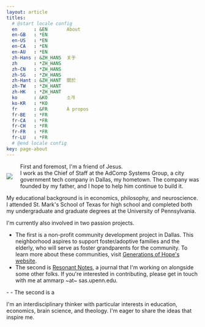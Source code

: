 ```yaml
---
layout: article
titles:
  # @start locale config
  en      : &EN       About
  en-GB   : *EN
  en-US   : *EN
  en-CA   : *EN
  en-AU   : *EN
  zh-Hans : &ZH_HANS  关于
  zh      : *ZH_HANS
  zh-CN   : *ZH_HANS
  zh-SG   : *ZH_HANS
  zh-Hant : &ZH_HANT  關於
  zh-TW   : *ZH_HANT
  zh-HK   : *ZH_HANT
  ko      : &KO       소개
  ko-KR   : *KO
  fr      : &FR       À propos
  fr-BE   : *FR
  fr-CA   : *FR
  fr-CH   : *FR
  fr-FR   : *FR
  fr-LU   : *FR
  # @end locale config
key: page-about
---
```


<style>
      .container {
        display: flex;
        align-items: center;
        justify-content: center
      }
      .text {
        padding-left: 20px;
      }
</style>


<div class="container">
      <div class="image">
        <img src="https://i.imgur.com/IDvVFSP.jpg">
      </div>
      <div class="text">
        First and foremost, I'm a friend of Jesus.
        <br>
        I work as the Chief of Staff at the AdComp Systems Group, a city government tech company in Dallas, my hometown. The company was founded by my father, and I hope to help him continue to build it.
        <br>
      </div>
    </div>

My educational background is in economics, philosophy, and neuroscience. I attended St. Mark's School of Texas for high school and completed both my undergraduate and graduate degrees at the University of Pennsylvania.

I'm currently also involved in two passion projects. 
<ul>
  <li>The first is a non-profit community development project in Dallas. This neighborhood aspires to support foster/adoptive families and the elderly, who will serve as foster grandparents for the community. To learn more about these communities, visit <a href="https://ghdc.generationsofhope.org/">Generations of Hope's website</a>.
  <li>The second is <a href="resonantnotes.com">Resonant Notes</a>, a journal that I'm working on alongside some other folks. If you're interested in contributing, please get in touch with me at ammarp ~at~ sas.upenn.edu.</li>
</ul>
- 
- The second is a 

I'm an interdisciplinary thinker with particular interests in education, economics, brain science, and theology. I'm eager to share the ideas that inspire me.




